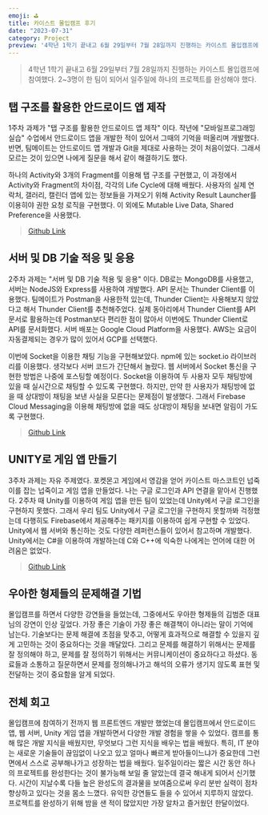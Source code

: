 ```yaml
---
emoji: ⛳
title: 카이스트 몰입캠프 후기
date: "2023-07-31"
category: Project
preview: '4학년 1학기 끝내고 6월 29일부터 7월 28일까지 진행하는 카이스트 몰입캠프에 참여했다. 1주차 과제가 "탭 구조를 활용한 안드로이드 앱 제작" 이다. 작년에 "모바일프로그래밍실습" 수업에서 안드로이드 앱을 개발한 적이 있어서 그때의 기억을 떠올리며 개발했다. 반면, 팀메이트는 안드로이드 앱 개발과 Git을 제대로 사용하는 것이 처음이었다. 그래서 모르는 것이 있으면 나에게 질문을 해서 같이 해결하기도 했다. 하나의 Activity와 3개의 Fragment를 이용해 탭 구조를 구현했고, 이 과정에서 Activity와 Fragment의 차이점, 각각의 Life Cycle에 대해 배웠다. 사용자의 실제 연락처, 갤러리, 캘린더 앱에 있는 정보들을 가져오기 위해 Activity Result Launcher를 이용히야 권한 요청 로직을 구현했다. 이 외에도 Mutable Live Data, Shared Preference을 사용했다.'
---
```


> 4학년 1학기 끝내고 6월 29일부터 7월 28일까지 진행하는 카이스트 몰입캠프에 참여했다. 2~3명이 한 팀이 되어서 일주일에 하나의 프로젝트를 완성해야 했다.

## 탭 구조를 활용한 안드로이드 앱 제작

1주차 과제가 "탭 구조를 활용한 안드로이드 앱 제작" 이다. 작년에 "모바일프로그래밍실습" 수업에서 안드로이드 앱을 개발한 적이 있어서 그때의 기억을 떠올리며 개발했다. 반면, 팀메이트는 안드로이드 앱 개발과 Git을 제대로 사용하는 것이 처음이었다. 그래서 모르는 것이 있으면 나에게 질문을 해서 같이 해결하기도 했다.

하나의 Activity와 3개의 Fragment를 이용해 탭 구조를 구현했고, 이 과정에서 Activity와 Fragment의 차이점, 각각의 Life Cycle에 대해 배웠다. 사용자의 실제 연락처, 갤러리, 캘린더 앱에 있는 정보들을 가져오기 위해 Activity Result Launcher를 이용히야 권한 요청 로직을 구현했다. 이 외에도 Mutable Live Data, Shared Preference을 사용했다.

> [Github Link](https://github.com/laddersky/mine)

## 서버 및 DB 기술 적응 및 응용

2주차 과제는 "서버 및 DB 기술 적용 및 응용" 이다. DB로는 MongoDB를 사용했고, 서버는 NodeJS와 Express를 사용하여 개발했다. API 문서는 Thunder Client를 이용했다. 팀메이트가 Postman을 사용한적 있는데, Thunder Client는 사용해보지 않았다고 해서 Thunder Client를 추천해주었다. 실제 동아리에서 Thunder Client를 API 문서로 활용하는데 Postman보다 편리한 점이 많아서 이번에도 Thunder Client로 API를 문서화했다. 서버 배포는 Google Cloud Platform을 사용했다. AWS는 요금이 자동결제되는 경우가 많이 있어서 GCP를 선택했다.

이번에 Socket을 이용한 채팅 기능을 구현해보았다. npm에 있는 socket.io 라이브러리를 이용했다. 생각보다 서버 코드가 간단해서 놀랐다. 웹 서버에서 Socket 통신을 구현한 방법은 나중에 포스팅할 예정이다. Socket을 이용하여 두 사용자 모두 채팅방에 있을 때 실시간으로 채팅할 수 있도록 구현했다. 하지만, 만약 한 사용자가 채팅방에 없을 때 상대방이 채팅을 보낸 사실을 모른다는 문제점이 발생했다. 그래서 Firebase Cloud Messaging을 이용해 채팅방에 없을 때도 상대방이 채팅을 보내면 알림이 가도록 구현했다.

> [Github Link](https://github.com/cactus-y/madcamp_week2_front)

## UNITY로 게임 앱 만들기

3주차 과제는 자유 주제였다. 포켓몬고 게임에서 영감을 얻어 카이스트 마스코트인 넙죽이를 잡는 넙죽이고 게임 앱을 만들었다. 나는 구글 로그인과 API 연결을 맡아서 진행했다. 2주차 때 Unity를 이용하여 게임 앱을 만든 팀이 있었는데 Unity에서 구글 로그인을 구현하지 못했다. 그래서 우리 팀도 Unity에서 구글 로그인을 구현하지 못할까봐 걱정했는데 다행히도 Firebase에서 제공해주는 패키지를 이용하여 쉽게 구현할 수 있었다. Unity에서 웹 서버와 통신하는 것도 다양한 레퍼런스들이 있어서 참고하며 개발했다. Unity에서는 C#을 이용하여 개발하는데 C와 C++에 익숙한 나에게는 언어에 대한 어려움은 없었다.

> [Github Link](https://github.com/tylerkim1/NubjukiGO)

## 우아한 형제들의 문제해결 기법

몰입캠프를 하면서 다양한 강연들을 들었는데, 그중에서도 우아한 형제들의 김범준 대표님의 강연이 인상 깊었다. 가장 좋은 기술이 가장 좋은 해결책이 아니라는 말이 기억에 남는다. 기술보다는 문제 해결에 초점을 맞추고, 어떻게 효과적으로 해결할 수 있을지 깊게 고민하는 것이 중요하다는 것을 깨달았다. 그리고 문제를 해결하기 위해서는 문제를 잘 정의해야 하고, 문제를 잘 정의하기 위해서는 커뮤니케이션이 중요하다고 하셨다. 동료들과 소통하고 질문하면서 문제를 정의해나가고 해석의 오류가 생기지 않도록 표현 및 전달하는 것이 중요함을 알게 되었다.

## 전체 회고

몰입캠프에 참여하기 전까지 웹 프론트엔드 개발만 했었는데 몰입캠프에서 안드로이드 앱, 웹 서버, Unity 게임 앱을 개발하면서 다양한 개발 경험을 쌓을 수 있었다. 캠프를 통해 많은 개발 지식을 배웠지만, 무엇보다 그런 지식을 배우는 법을 배웠다. 특히, IT 분야는 새로운 기술들이 끊임없이 나오고 있고 얼마나 빠르게 받아들이느냐가 중요한데 그런 면에서 스스로 공부해나가고 성장하는 법을 배웠다. 일주일이라는 짧은 시간 동안 하나의 프로젝트를 완성한다는 것이 불가능해 보일 줄 알았는데 결국 해내게 되어서 신기했다. 시간이 지날수록 다들 높은 완성도의 결과물을 보여줌으로써 우리 분반 실력이 점차 향상하고 있다는 것을 몸소 느꼈다. 유익한 강연들도 들을 수 있어서 지루하지 않았다. 프로젝트를 완성하기 위해 밤을 샌 적이 많았지만 가장 알차고 즐거웠던 한달이었다.
